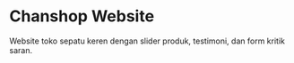 # Chanshop Website
Website toko sepatu keren dengan slider produk, testimoni, dan form kritik saran.
